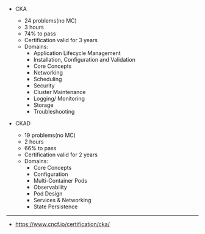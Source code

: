 

- CKA
  - 24 problems(no MC)
  - 3 hours
  - 74% to pass
  - Certification valid for 3 years
  - Domains:
    - Application Lifecycle Management
    - Installation, Configuration and Validation
    - Core Concepts
    - Networking
    - Scheduling
    - Security
    - Cluster Maintenance
    - Logging/ Monitoring
    - Storage
    - Troubleshooting
    
- CKAD
  - 19 problems(no MC)
  - 2 hours
  - 66% to pass
  - Certification valid for 2 years
  - Domains:
    - Core Concepts
    - Configuration
    - Multi-Container Pods
    - Observability
    - Pod Design
    - Services & Networking
    - State Persistence
    
    
    
    
---
- https://www.cncf.io/certification/cka/
